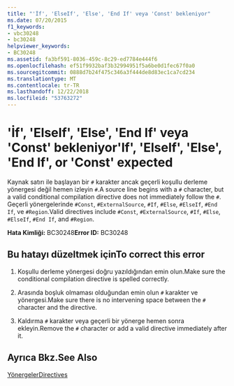 ```yaml
---
title: "'İf', 'ElseIf', 'Else', 'End If' veya 'Const' bekleniyor"
ms.date: 07/20/2015
f1_keywords:
- vbc30248
- bc30248
helpviewer_keywords:
- BC30248
ms.assetid: fa3bf591-8036-459c-8c29-ed7784e444f6
ms.openlocfilehash: ef51f9932baf3b32994951f5a6be0d1fec67f0a0
ms.sourcegitcommit: 0888d7b24f475c346a3f444de8d83ec1ca7cd234
ms.translationtype: MT
ms.contentlocale: tr-TR
ms.lasthandoff: 12/22/2018
ms.locfileid: "53763272"
---
```

# <a name="if-elseif-else-end-if-or-const-expected"></a><span data-ttu-id="b160a-102">'İf', 'ElseIf', 'Else', 'End If' veya 'Const' bekleniyor</span><span class="sxs-lookup"><span data-stu-id="b160a-102">'If', 'ElseIf', 'Else', 'End If', or 'Const' expected</span></span>
<span data-ttu-id="b160a-103">Kaynak satırı ile başlayan bir `#` karakter ancak geçerli koşullu derleme yönergesi değil hemen izleyin `#`.</span><span class="sxs-lookup"><span data-stu-id="b160a-103">A source line begins with a `#` character, but a valid conditional compilation directive does not immediately follow the `#`.</span></span> <span data-ttu-id="b160a-104">Geçerli yönergelerinde `#Const`, `#ExternalSource`, `#If`, `#Else`, `#ElseIf`, `#End If`, ve `#Region`.</span><span class="sxs-lookup"><span data-stu-id="b160a-104">Valid directives include `#Const`, `#ExternalSource`, `#If`, `#Else`, `#ElseIf`, `#End If`, and `#Region`.</span></span>  
  
 <span data-ttu-id="b160a-105">**Hata Kimliği:** BC30248</span><span class="sxs-lookup"><span data-stu-id="b160a-105">**Error ID:** BC30248</span></span>  
  
## <a name="to-correct-this-error"></a><span data-ttu-id="b160a-106">Bu hatayı düzeltmek için</span><span class="sxs-lookup"><span data-stu-id="b160a-106">To correct this error</span></span>  
  
1.  <span data-ttu-id="b160a-107">Koşullu derleme yönergesi doğru yazıldığından emin olun.</span><span class="sxs-lookup"><span data-stu-id="b160a-107">Make sure the conditional compilation directive is spelled correctly.</span></span>  
  
2.  <span data-ttu-id="b160a-108">Arasında boşluk olmaması olduğundan emin olun `#` karakter ve yönergesi.</span><span class="sxs-lookup"><span data-stu-id="b160a-108">Make sure there is no intervening space between the `#` character and the directive.</span></span>  
  
3.  <span data-ttu-id="b160a-109">Kaldırma `#` karakter veya geçerli bir yönerge hemen sonra ekleyin.</span><span class="sxs-lookup"><span data-stu-id="b160a-109">Remove the `#` character or add a valid directive immediately after it.</span></span>  
  
## <a name="see-also"></a><span data-ttu-id="b160a-110">Ayrıca Bkz.</span><span class="sxs-lookup"><span data-stu-id="b160a-110">See Also</span></span>  
 [<span data-ttu-id="b160a-111">Yönergeler</span><span class="sxs-lookup"><span data-stu-id="b160a-111">Directives</span></span>](../../visual-basic/language-reference/directives/index.md)
